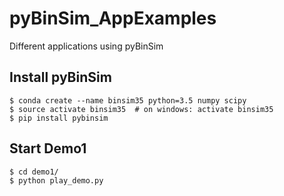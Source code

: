 # pyBinSim_AppExamples
Different applications using pyBinSim 



## Install pyBinSim

    $ conda create --name binsim35 python=3.5 numpy scipy
    $ source activate binsim35  # on windows: activate binsim35
    $ pip install pybinsim
        
## Start Demo1
    $ cd demo1/
    $ python play_demo.py
	
